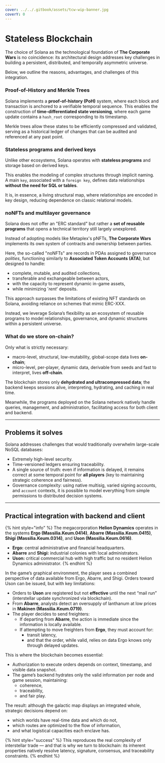 ```yaml
---
cover: ../../.gitbook/assets/tcw-wip-banner.jpg
coverY: 0
---
```


# Stateless Blockchain

The choice of Solana as the technological foundation of **The Corporate Wars** is no coincidence: its architectural design addresses key challenges in building a persistent, distributed, and temporally asymmetric universe.

Below, we outline the reasons, advantages, and challenges of this integration.

### Proof-of-History and Merkle Trees

Solana implements a **proof-of-history (PoH)** system, where each block and transaction is anchored to a verifiable temporal sequence. This enables the construction of **time-differentiated state versioning**, where each game update contains a `hash_root` corresponding to its timestamp.

Merkle trees allow these states to be efficiently compressed and validated, serving as a historical ledger of changes that can be audited and referenced at any past point.

### Stateless programs and derived keys

Unlike other ecosystems, Solana operates with **stateless programs** and storage based on derived keys.

This enables the modeling of complex structures through implicit naming.  
A main `key`, associated with a `foreign key`, defines data relationships **without the need for SQL or tables**.

It is, in essence, a living structural map, where relationships are encoded in key design, reducing dependence on classic relational models.

### noNFTs and multilayer governance

Solana does not offer an "ERC standard" but rather a **set of reusable programs** that opens a technical territory still largely unexplored.

Instead of adopting models like Metaplex's pNFTs, **The Corporate Wars** implements its own system of contracts and ownership between parties.

Here, the so-called "noNFTs" are records in PDAs assigned to governance _polities_, functioning similarly to **Associated Token Accounts (ATA)**, but designed to handle:

* complete, mutable, and audited collections,
* transferable and exchangeable between actors,
* with the capacity to represent dynamic in-game assets,
* while minimizing '_rent_' deposits.

This approach surpasses the limitations of existing NFT standards on Solana, avoiding reliance on schemes that mimic ERC-XXX.

Instead, we leverage Solana’s flexibility as an ecosystem of reusable programs to model relationships, governance, and dynamic structures within a persistent universe.

### What do we store on-chain?

Only what is strictly necessary:

* macro-level, structural, low-mutability, global-scope data lives **on-chain**;
* micro-level, per-player, dynamic data, derivable from seeds and fast to interpret, lives **off-chain**.

The blockchain stores only **dehydrated and ultracompressed data**; the backend keeps sessions alive, interpreting, hydrating, and caching in real time.

Meanwhile, the programs deployed on the Solana network natively handle queries, management, and administration, facilitating access for both client and backend.

***

## Problems it solves

Solana addresses challenges that would traditionally overwhelm large-scale NoSQL databases:

* Extremely high-level security.
* Time-versioned ledgers ensuring traceability.
* A single source of truth: even if information is delayed, it remains correct at some temporal point for **all players** (key to maintaining strategic coherence and fairness).
* Governance complexity: using native multisig, varied signing accounts, and `account` contexts, it is possible to model everything from simple permissions to distributed decision systems.

***

## Practical integration with backend and client

{% hint style="info" %}
The megacorporation **Helion Dynamics** operates in the systems **Ergo (Massilia.Keum.0414)**, **Abarre (Massilia.Keum.0415)**, **Shigi (Massilia.Keum.0314)**, and **Uson (Massilia.Keum.0616)**.

* **Ergo:** central administrative and financial headquarters.
* **Abarre** and **Shigi:** industrial colonies with local administrators.
* **Uson:** critical commercial hub with high traffic but no resident Helion Dynamics administrator.
{% endhint %}

In the game’s graphical environment, the player sees a combined perspective of data available from Ergo, Abarre, and Shigi. Orders toward Uson can be issued, but with key limitations:

* Orders to **Uson** are registered but not **effective** until the next “mail run” (interstellar update synchronized via blockchain).
* From **Abarre**, analysts detect an oversupply of lanthanum at low prices in **Makinen (Massilia.Keum.0719)**.
* The player decides to send freighters:
  * If departing from **Abarre**, the action is immediate since the information is locally available.
  * If attempting to move freighters from **Ergo**, they must account for:
    * transit latency,
    * and that the order, while valid, relies on data Ergo knows only through delayed updates.

This is where the blockchain becomes essential:

* Authorization to execute orders depends on context, timestamp, and visible data snapshot.
* The game’s backend hydrates only the valid information per node and game session, maintaining:
  * coherence,
  * traceability,
  * and fair play.

The result: although the galactic map displays an integrated whole, strategic decisions depend on:

* which worlds have real-time data and which do not,
* which routes are optimized to the flow of information,
* and what logistical capacities each enclave has.

{% hint style="success" %}
This reproduces the real complexity of interstellar trade — and that is why we turn to blockchain: its inherent properties natively resolve latency, signature, consensus, and traceability constraints.
{% endhint %}
